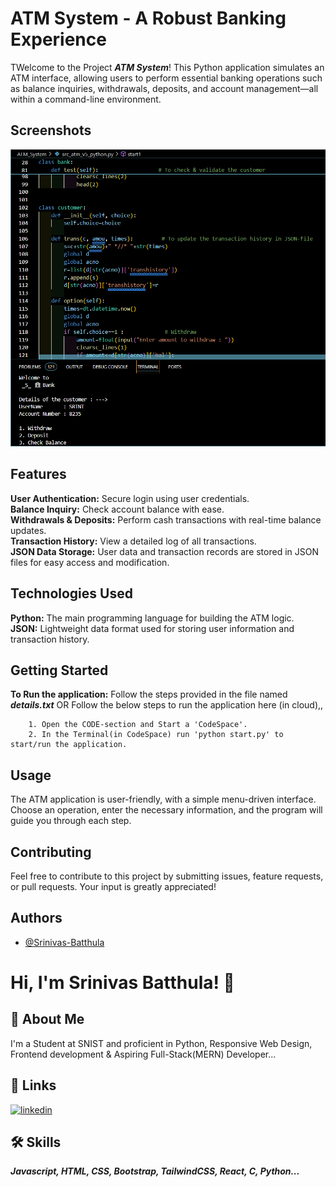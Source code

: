 
<!-- ![Logo](Screenshot_2024-07-12_190907.png) -->

# ATM System - A Robust Banking Experience

TWelcome to the Project ***ATM System***! This Python application simulates an ATM interface, allowing users to perform essential banking operations such as balance inquiries, withdrawals, deposits, and account management—all within a command-line environment.


## Screenshots

![App Screenshot](image.png)


## Features

**User Authentication:** Secure login using user credentials.    
**Balance Inquiry:** Check account balance with ease.       
**Withdrawals & Deposits:** Perform cash transactions with real-time balance updates.                  
**Transaction History:** View a detailed log of all transactions.       
**JSON Data Storage:** User data and transaction records are stored in JSON files for easy access and modification.
## Technologies Used

**Python:** The main programming language for building the ATM logic.          
**JSON:** Lightweight data format used for storing user information and transaction history.           
## Getting Started

**To Run the application:**  Follow the steps provided in the file named ***details.txt*** OR Follow the below steps to run the application here (in cloud),,

        1. Open the CODE-section and Start a 'CodeSpace'.
        2. In the Terminal(in CodeSpace) run 'python start.py' to start/run the application.
## Usage

The ATM application is user-friendly, with a simple menu-driven interface. Choose an operation, enter the necessary information, and the program will guide you through each step.
## Contributing

Feel free to contribute to this project by submitting issues, feature requests, or pull requests. Your input is greatly appreciated!
## Authors

- [@Srinivas-Batthula](https://www.github.com/srinivas-batthula)


# Hi, I'm Srinivas Batthula! 👋


## 🚀 About Me
I'm a Student at SNIST and proficient in Python, Responsive Web Design, Frontend development & Aspiring Full-Stack(MERN) Developer...


## 🔗 Links
[![linkedin](https://img.shields.io/badge/linkedin-0A66C2?style=for-the-badge&logo=linkedin&logoColor=white)](https://www.linkedin.com/in/srinivas-batthula)



## 🛠 Skills
***Javascript, HTML, CSS, Bootstrap, TailwindCSS, React, C, Python...***

